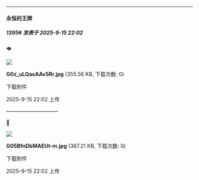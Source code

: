 ﻿
*****

####  永恒的王牌  
##### 1395#       发表于 2025-9-15 22:02

👁️

<img src="https://img.stage1st.com/forum/202509/15/220201lkmqtqsbhk5mpeam.jpg" referrerpolicy="no-referrer">

<strong>G0z_uLQasAAv5Rr.jpg</strong> (355.56 KB, 下载次数: 0)

下载附件

2025-9-15 22:02 上传

——————————

🐛

<img src="https://img.stage1st.com/forum/202509/15/220215wt77rlntver3v5h9.jpg" referrerpolicy="no-referrer">

<strong>G05BfnDbMAEUt-m.jpg</strong> (367.21 KB, 下载次数: 0)

下载附件

2025-9-15 22:02 上传

